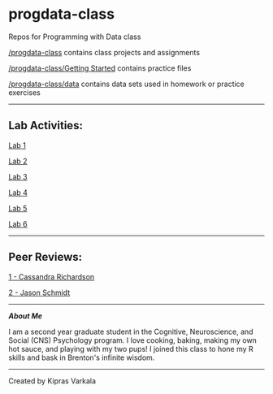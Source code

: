 # progdata-class

Repos for Programming with Data class

[/progdata-class](https://github.com/KiprasVarkala/progdata-class) contains class projects and assignments

[/progdata-class/Getting Started](https://github.com/KiprasVarkala/progdata-class/tree/main/Getting%20Started) contains practice files

[/progdata-class/data](https://github.com/KiprasVarkala/progdata-class/tree/main/data) contains data sets used in homework or practice exercises

-------------------------------------------------------------------------------------------------------------
## Lab Activities:

[Lab 1](https://github.com/KiprasVarkala/progdata-class/tree/main/Lab%201)

[Lab 2](https://github.com/KiprasVarkala/progdata-class/tree/main/Lab%202)

[Lab 3](https://github.com/KiprasVarkala/progdata-class/tree/main/Lab%203)

[Lab 4](https://github.com/KiprasVarkala/progdata-class/tree/main/Lab%204)

[Lab 5](https://github.com/KiprasVarkala/progdata-class/tree/main/Lab%205)

[Lab 6](https://github.com/KiprasVarkala/progdata-class/tree/main/Lab%206)

-------------------------------------------------------------------------------------------------------------
## Peer Reviews:

[1 - Cassandra Richardson](https://github.com/cassrichardson/progdata-class/issues/6)

[2 - Jason Schmidt](https://github.com/jayschmidtavendano/progdata-class/issues/9)

-------------------------------------------------------------------------------------------------------------
***About Me***

I am a second year graduate student in the Cognitive, Neuroscience, and Social (CNS) Psychology program. I love cooking, baking, making my own hot sauce, and playing with my two pups! I joined this class to hone my R skills and bask in Brenton's infinite wisdom. 

-------------------------------------------------------------------------------------------------------------


Created by Kipras Varkala
